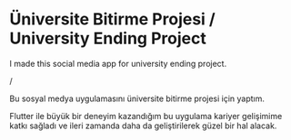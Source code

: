 
# Üniversite Bitirme Projesi / University Ending Project

I made this social media app for university ending project.

/

Bu sosyal medya uygulamasını üniversite bitirme projesi için yaptım.

Flutter ile büyük bir deneyim kazandığım bu uygulama kariyer gelişimime katkı sağladı ve ileri zamanda daha da geliştirilerek güzel bir hal alacak.

